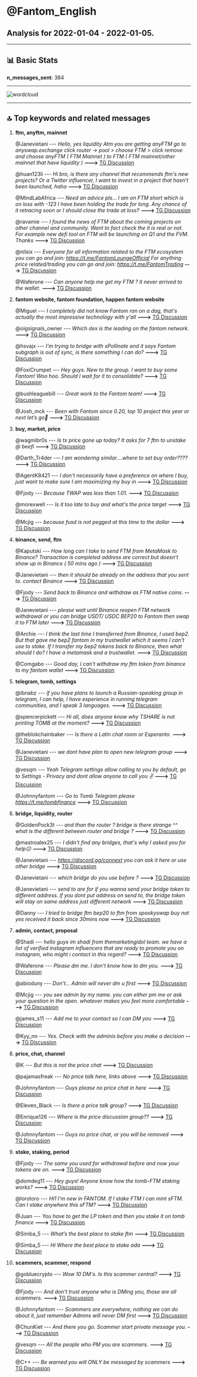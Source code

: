 # **@Fantom_English**
 ## Analysis for **2022-01-04** - **2022-01-05**.

---

## 📊 **Basic Stats**

**n_messages_sent**: 384

---
![wordcloud](Fantom_English_1Days_wordcloud.png)

---


## 🔝 **Top keywords and related messages**

1. **ftm, anyftm, mainnet**

    @Janevietani --- *Hello, yes liquidity   Atm you are getting anyFTM   go to anyswap.exchange click router -> pool > choose FTM > click remove and choose anyFTM ( FTM Mainnet ) to FTM ( FTM mainnet/other mainnet that have liquidity )* **--->** [TG Discussion](https://t.me/Fantom_English/621989)

    @huan123li --- *Hi bro, is there any channel that recommends ftm's new projects? Or a Twitter influencer, I want to invest in a project that hasn’t been launched, haha* **--->** [TG Discussion](https://t.me/Fantom_English/623404)

    @MindLabAfrica --- *Need an advice pls... I am on FTM short which is on loss with -123 I have been holding the trade for long. Any chance of it retracing soon or I should close the trade at loss?* **--->** [TG Discussion](https://t.me/Fantom_English/621548)

    @ravamie --- *I found the news of FTM about the coming projects on other channel and community. Want to fact check the it is real or not. For example new defi tool on FTM will be launching on Q1 and the FVM. Thanks* **--->** [TG Discussion](https://t.me/Fantom_English/622137)

    @nilsix --- *Everyone for all information related to the FTM ecosystem you can go and join: https://t.me/FantomLoungeOfficial  For anything price related/trading you can go and join: https://t.me/FantomTrading* **--->** [TG Discussion](https://t.me/Fantom_English/623397)

    @Waferone --- *Can anyone help me get my FTM ? It never arrived to the wallet.* **--->** [TG Discussion](https://t.me/Fantom_English/622915)

2. **fantom website, fantom foundation, happen fantom website**

    @Miguel --- *I completely did not know Fantom ran on a dag, that's actually the most impressive technology with y'all* **--->** [TG Discussion](https://t.me/Fantom_English/622573)

    @oigsignals_owner --- *Which dex is the leading on the fantom network.* **--->** [TG Discussion](https://t.me/Fantom_English/622913)

    @hsvajx --- *I'm trying to bridge with xPollinate and it says Fantom subgraph is out of sync, is there something I can do?* **--->** [TG Discussion](https://t.me/Fantom_English/621312)

    @FoxiCrumpet --- *Hey guys. New to the group. I want to buy some Fantom! Woo hoo. Should I wait for it to consolidate?* **--->** [TG Discussion](https://t.me/Fantom_English/622997)

    @bushleaguebill --- *Great work to the Fantom team!* **--->** [TG Discussion](https://t.me/Fantom_English/622620)

    @Josh_mck --- *Been with Fantom since 0.20, top 10 project this year or next let’s go🙌* **--->** [TG Discussion](https://t.me/Fantom_English/623789)

3. **buy, market, price**

    @wagmibr0s --- *Is tx price gone up today? It asks for 7 ftm to unstake @ beefi* **--->** [TG Discussion](https://t.me/Fantom_English/623752)

    @Darth_Tr4der --- *I am wondering similar....where to set buy order????* **--->** [TG Discussion](https://t.me/Fantom_English/623002)

    @AgentK8421 --- *I don't necessarily have a preference on where I buy, just want to make sure I am maximizing my buy in* **--->** [TG Discussion](https://t.me/Fantom_English/622536)

    @Fjody --- *Because TWAP was less than 1.01.* **--->** [TG Discussion](https://t.me/Fantom_English/622415)

    @morexwell --- *Is it too late to buy and what's the price target* **--->** [TG Discussion](https://t.me/Fantom_English/621919)

    @Mcjig --- *because fusd is not pegged at this time to the dollar* **--->** [TG Discussion](https://t.me/Fantom_English/623033)

4. **binance, send, ftm**

    @Kaputski --- *How long can I take to send FTM from MetaMask to Binance? Transaction is completed address are correct but doesn’t show up in Binance ( 50 mins ago )* **--->** [TG Discussion](https://t.me/Fantom_English/622227)

    @Janevietani --- *then it should be already on the address that you sent to. contact Binance* **--->** [TG Discussion](https://t.me/Fantom_English/622273)

    @Fjody --- *Send back to Binance and withdraw as FTM native coins.* **--->** [TG Discussion](https://t.me/Fantom_English/622099)

    @Janevietani --- *please wait until Binance reopen FTM network withdrawal or you can bridge USDT/ USDC BEP20 to Fantom then swap it to FTM later* **--->** [TG Discussion](https://t.me/Fantom_English/623250)

    @Archie --- *I think the last time I transferred from Binance, I used bep2. But that gave me bep2 fantom in my trustwallet which it seems I can't use to stake. If I transfer my bep2 tokens back to Binance, then what should I do? I have a metamask and a trustwallet.* **--->** [TG Discussion](https://t.me/Fantom_English/622115)

    @Comgabo --- *Good day, I can't withdraw my ftm token from binance to my fantom wallet* **--->** [TG Discussion](https://t.me/Fantom_English/623248)

5. **telegram, tomb, settings**

    @ibnabz --- *if you have plans to launch a Russian-speaking group in telegram, I can help, I have experience in running telegram communities, and I speak 3 languages.* **--->** [TG Discussion](https://t.me/Fantom_English/622736)

    @spencerpickett --- *Hi all, does anyone know why TSHARE is not printing TOMB at the moment?* **--->** [TG Discussion](https://t.me/Fantom_English/622408)

    @theblokchainbaker --- *Is there a Latin chat room or Esperanto.* **--->** [TG Discussion](https://t.me/Fantom_English/623146)

    @Janevietani --- *we dont have plan to open new telegram group* **--->** [TG Discussion](https://t.me/Fantom_English/622737)

    @vesqm --- *Yeah Telegram settings allow calling to you by default, go to Settings - Privacy and dont allow anyone to call you ✌️* **--->** [TG Discussion](https://t.me/Fantom_English/622649)

    @Johnnyfantom --- *Go to Tomb Telegram please https://t.me/tombfinance* **--->** [TG Discussion](https://t.me/Fantom_English/622424)

6. **bridge, liquidity, router**

    @GoldenPock3t --- *and than the router ? bridge is there strange ^^ what is the different between router and bridge ?* **--->** [TG Discussion](https://t.me/Fantom_English/623552)

    @mastroalex25 --- *I didn't find any bridges, that's why I asked you for help😐* **--->** [TG Discussion](https://t.me/Fantom_English/623576)

    @Janevietani --- *https://discord.gg/connext you can ask it here or use other bridge* **--->** [TG Discussion](https://t.me/Fantom_English/621320)

    @Janevietani --- *which bridge do you use before ?* **--->** [TG Discussion](https://t.me/Fantom_English/623135)

    @Janevietani --- *send to are for if you wanna send your bridge token to different address. if you dont put address on send to, the bridge token will stay on same address just different network* **--->** [TG Discussion](https://t.me/Fantom_English/623575)

    @Danny --- *I tried to bridge ftm bep20 to ftm from spookyswap buy not yes received it back since 30mins now* **--->** [TG Discussion](https://t.me/Fantom_English/622459)

7. **admin, contact, proposal**

    @Shadi --- *hello guys im shadi from themarketingidol team. we have a list of verified instagram influencers that are ready to promote you on instagram, who might i contact in this regard?* **--->** [TG Discussion](https://t.me/Fantom_English/622924)

    @Waferone --- *Please dm me. I don’t know how to dm you.* **--->** [TG Discussion](https://t.me/Fantom_English/623001)

    @abioduny --- *Don't... Admin will never dm u first* **--->** [TG Discussion](https://t.me/Fantom_English/622726)

    @Mcjig --- *you see admin by my name. you can either pm me or ask your question in the open. whatever makes you feel more comfortable* **--->** [TG Discussion](https://t.me/Fantom_English/622654)

    @james_s11 --- *Add me to your contact so I can DM you* **--->** [TG Discussion](https://t.me/Fantom_English/622369)

    @Kyy_nn --- *Yes. Check with the adminis before you make a decision* **--->** [TG Discussion](https://t.me/Fantom_English/621387)

8. **price, chat, channel**

    @K --- *But this is not the price chat* **--->** [TG Discussion](https://t.me/Fantom_English/623830)

    @pajamasfreak --- *No price talk here, links above* **--->** [TG Discussion](https://t.me/Fantom_English/622174)

    @Johnnyfantom --- *Guys please no price chat in here* **--->** [TG Discussion](https://t.me/Fantom_English/621435)

    @Eleven_Black --- *Is there a price talk group?* **--->** [TG Discussion](https://t.me/Fantom_English/623379)

    @Enrique126 --- *Where is the price discussion group??* **--->** [TG Discussion](https://t.me/Fantom_English/623307)

    @Johnnyfantom --- *Guys no price chat, or you will be removed* **--->** [TG Discussion](https://t.me/Fantom_English/621563)

9. **stake, staking, period**

    @Fjody --- *The same you used for withdrawal before and now your tokens are on.* **--->** [TG Discussion](https://t.me/Fantom_English/622102)

    @domdeg11 --- *Hey guys! Anyone know how the tomb-FTM staking works?* **--->** [TG Discussion](https://t.me/Fantom_English/622505)

    @lorotoro --- *HI1 I'm new in FANTOM. If I stake FTM I can mint sFTM. Can I stake anywhere this sFTM?* **--->** [TG Discussion](https://t.me/Fantom_English/623776)

    @Juan --- *You have to get the LP token and then you stake it on tomb finance* **--->** [TG Discussion](https://t.me/Fantom_English/622521)

    @Simba_5 --- *What’s the best place to stake ftm* **--->** [TG Discussion](https://t.me/Fantom_English/621905)

    @Simba_5 --- *Hi  Where the best place to stake ada* **--->** [TG Discussion](https://t.me/Fantom_English/621902)

10. **scammers, scammer, respond**

    @gobluecrypto --- *Wow 10 DM's. Is this scammer central?* **--->** [TG Discussion](https://t.me/Fantom_English/621370)

    @Fjody --- *And don't trust anyone who is DMing you, those are all scammers.* **--->** [TG Discussion](https://t.me/Fantom_English/622121)

    @Johnnyfantom --- *Scammers are everywhere, nothing we can do about it, just remember Admins will never DM first* **--->** [TG Discussion](https://t.me/Fantom_English/621375)

    @ChunKiet --- *And there you go. Scammer start private message you.* **--->** [TG Discussion](https://t.me/Fantom_English/623263)

    @vesqm --- *All the people who PM you are scammers.* **--->** [TG Discussion](https://t.me/Fantom_English/622645)

    @C++ --- *Be warned you will ONLY be messaged by scammers* **--->** [TG Discussion](https://t.me/Fantom_English/621569)

